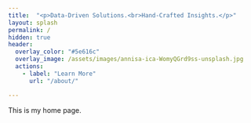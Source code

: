 ```yaml
---
title:  "<p>Data-Driven Solutions.<br>Hand-Crafted Insights.</p>"
layout: splash
permalink: /
hidden: true
header:
  overlay_color: "#5e616c"
  overlay_image: /assets/images/annisa-ica-WomyQGrd9ss-unsplash.jpg
  actions: 
    - label: "Learn More"
      url: "/about/" 

---
```


This is my home page.
